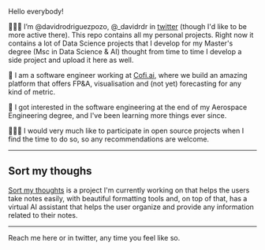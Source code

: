 Hello everybody! 

🙋🏻‍♂️ I’m @davidrodriguezpozo, @_davidrdr in [twitter](https://twitter.com/_davidrdr) (though I'd like to be more active there). This repo contains all my personal projects. Right now it contains a lot of Data Science projects that I develop for my Master's degree (Msc in Data Science & AI) thought from time to time I develop a side project and upload it here as well. 

🤖 I am a software engineer working at [Cofi.ai](https://www.cofi.ai), where we build an amazing platform that offers FP&A, visualisation and (not yet) forecasting for any kind of metric. 

🚀 I got interested in the software engineering at the end of my Aerospace Engineering degree, and I've been learning more things ever since.  

👨🏻‍💻 I would very much like to participate in open source projects when I find the time to do so, so any recommendations are welcome. 

***

## Sort my thoughs

[Sort my thoughts](https://www.sortmythoughts.com) is a project I'm currently working on that helps the users take notes easily, with beautiful formatting tools and, on top of that, has a virtual AI assistant that helps the user organize and provide any information related to their notes. 

***


Reach me here or in twitter, any time you feel like so. 

<!---
davidrodriguezpozo/davidrodriguezpozo is a ✨ special ✨ repository because its `README.md` (this file) appears on your GitHub profile.
You can click the Preview link to take a look at your changes.
--->
